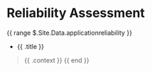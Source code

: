 # Reliability Assessment

{{ range $.Site.Data.applicationreliability }}
* {{ .title }}
> {{ .context }}
{{ end }}

